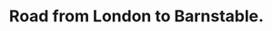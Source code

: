 ---
label: 
title: Road from London to Barnstable.
short_title: 
layout: entry
presentation: side-by-side
order: 121
object:
  - id: 5
---